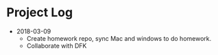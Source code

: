 # Project Log





- 2018-03-09 
  - Create homework repo, sync Mac and windows to do homework.
  - Collaborate with DFK



